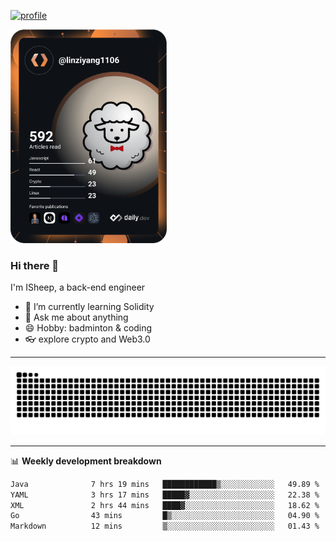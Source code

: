 [![profile](https://user-images.githubusercontent.com/54968314/208005045-e4b42f3b-833d-4242-bfcc-e764865553a2.svg)](https://www.calligrapher.ai/)

<a href="https://app.daily.dev/linziyang1106"><img src="/devcard.png" width="250" alt="ISheep's Dev Card"/></a>

### Hi there 🐏

I'm ISheep, a back-end engineer

- 🔭 I’m currently learning Solidity
- 💬 Ask me about anything
- 😄 Hobby: badminton & coding
- 👓 explore crypto and Web3.0

-------

![](https://raw.githubusercontent.com/ISheepp/ISheepp/output/github-contribution-grid-snake.svg)

-------

📊 **Weekly development breakdown**
<!--START_SECTION:waka-->

```txt
Java              7 hrs 19 mins   ████████████▒░░░░░░░░░░░░   49.89 %
YAML              3 hrs 17 mins   █████▓░░░░░░░░░░░░░░░░░░░   22.38 %
XML               2 hrs 44 mins   ████▓░░░░░░░░░░░░░░░░░░░░   18.62 %
Go                43 mins         █▒░░░░░░░░░░░░░░░░░░░░░░░   04.90 %
Markdown          12 mins         ▒░░░░░░░░░░░░░░░░░░░░░░░░   01.43 %
```

<!--END_SECTION:waka-->
